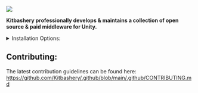 ![](https://kitbashery.com/assets/images/kitbashery-github-banner.jpg)

<p>
<b>Kitbashery professionally develops & maintains a collection of open source & paid middleware for Unity.</b>
</p>

<!--
#### Check out our latest asset:
[![Smart GameObjects](https://kitbashery.com/assets/images/smart-gameobjects-uas-sale.jpg)](https://assetstore.unity.com/packages/tools/visual-scripting/smart-gameobjects-248930?aid=1100lvf66)
-->

<details closed>
<summary>Installation Options:</summary>
<pre>

1. Install an immutable package via openUPM (click the badge on the asset's GitHub repo).
2. Manual install a mutable package by downloading the dev kit .unitypackage 
3. Legacy versions can be found in the asset's GitHub repository's Releases tab.
4. Copy the asset's GitHub repository's Clone HTTPS URL and paste it into the package manager.

<b>Installing demo scenes:</b>

![](https://kitbashery.com/assets/images/kitbashery-demo-scene-installation.jpg)

</pre>
</details>

## Contributing:
The latest contribution guidelines can be found here:
https://github.com/Kitbashery/.github/blob/main/.github/CONTRIBUTING.md
